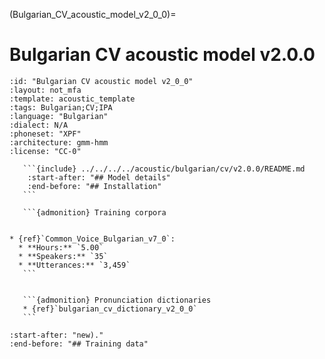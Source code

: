 
(Bulgarian_CV_acoustic_model_v2_0_0)=
# Bulgarian CV acoustic model v2.0.0

``````{acoustic} Bulgarian CV acoustic model v2.0.0
:id: "Bulgarian CV acoustic model v2_0_0"
:layout: not_mfa
:template: acoustic_template
:tags: Bulgarian;CV;IPA
:language: "Bulgarian"
:dialect: N/A
:phoneset: "XPF"
:architecture: gmm-hmm
:license: "CC-0"

   ```{include} ../../../../acoustic/bulgarian/cv/v2.0.0/README.md
    :start-after: "## Model details"
    :end-before: "## Installation"
   ```

   ```{admonition} Training corpora


* {ref}`Common_Voice_Bulgarian_v7_0`:
  * **Hours:** `5.00`
  * **Speakers:** `35`
  * **Utterances:** `3,459`
   ```


   ```{admonition} Pronunciation dictionaries
   * {ref}`bulgarian_cv_dictionary_v2_0_0`
   ```
``````

```{include} ../../../../acoustic/bulgarian/cv/v2.0.0/README.md
:start-after: "new)."
:end-before: "## Training data"
```
